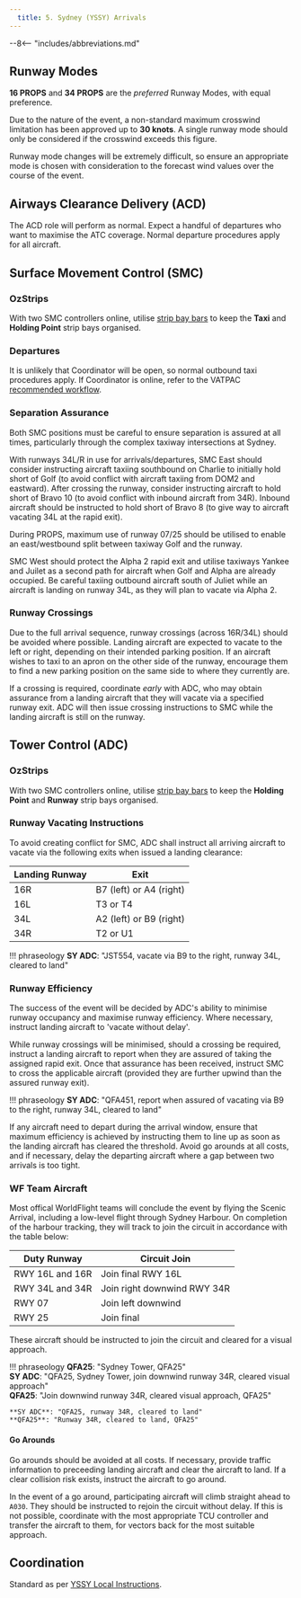 ```yaml
---
  title: 5. Sydney (YSSY) Arrivals
---
```


--8<-- "includes/abbreviations.md"

## Runway Modes
**16 PROPS** and **34 PROPS** are the *preferred* Runway Modes, with equal preference.

Due to the nature of the event, a non-standard maximum crosswind limitation has been approved up to **30 knots**. A single runway mode should only be considered if the crosswind exceeds this figure.

Runway mode changes will be extremely difficult, so ensure an appropriate mode is chosen with consideration to the forecast wind values over the course of the event.

## Airways Clearance Delivery (ACD)
The ACD role will perform as normal. Expect a handful of departures who want to maximise the ATC coverage. Normal departure procedures apply for all aircraft.

## Surface Movement Control (SMC)
### OzStrips
With two SMC controllers online, utilise [strip bay bars](../../../../client/towerstrips/#multiple-adcsmc-positions) to keep the **Taxi** and **Holding Point** strip bays organised.

### Departures
It is unlikely that Coordinator will be open, so normal outbound taxi procedures apply. If Coordinator is online, refer to the VATPAC [recommended workflow](../../../../client/towerstrips/#recommended-workflow).

### Separation Assurance
Both SMC positions must be careful to ensure separation is assured at all times, particularly through the complex taxiway intersections at Sydney.

With runways 34L/R in use for arrivals/departures, SMC East should consider instructing aircraft taxiing southbound on Charlie to initially hold short of Golf (to avoid conflict with aircraft taxiing from DOM2 and eastward). After crossing the runway, consider instructing aircraft to hold short of Bravo 10 (to avoid conflict with inbound aircraft from 34R). Inbound aircraft should be instructed to hold short of Bravo 8 (to give way to aircraft vacating 34L at the rapid exit).

During PROPS, maximum use of runway 07/25 should be utilised to enable an east/westbound split between taxiway Golf and the runway.

SMC West should protect the Alpha 2 rapid exit and utilise taxiways Yankee and Juilet as a second path for aircraft when Golf and Alpha are already occupied. Be careful taxiing outbound aircraft south of Juliet while an aircraft is landing on runway 34L, as they will plan to vacate via Alpha 2.

### Runway Crossings
Due to the full arrival sequence, runway crossings (across 16R/34L) should be avoided where possible. Landing aircraft are expected to vacate to the left or right, depending on their intended parking position. If an aircraft wishes to taxi to an apron on the other side of the runway, encourage them to find a new parking position on the same side to where they currently are.

If a crossing is required, coordinate *early* with ADC, who may obtain assurance from a landing aircraft that they will vacate via a specified runway exit. ADC will then issue crossing instructions to SMC while the landing aircraft is still on the runway.

## Tower Control (ADC)
### OzStrips
With two SMC controllers online, utilise [strip bay bars](../../../../client/towerstrips/#multiple-adcsmc-positions) to keep the **Holding Point** and **Runway** strip bays organised.

### Runway Vacating Instructions
To avoid creating conflict for SMC, ADC shall instruct all arriving aircraft to vacate via the following exits when issued a landing clearance:

| Landing Runway | Exit |
| -------------- | ---- |
| 16R | B7 (left) or A4 (right) |
| 16L | T3 or T4 |
| 34L | A2 (left) or B9 (right) |
| 34R | T2 or U1 |

!!! phraseology
    **SY ADC**: "JST554, vacate via B9 to the right, runway 34L, cleared to land"

### Runway Efficiency
The success of the event will be decided by ADC's ability to minimise runway occupancy and maximise runway efficiency. Where necessary, instruct landing aircraft to 'vacate without delay'.

While runway crossings will be minimised, should a crossing be required, instruct a landing aircraft to report when they are assured of taking the assigned rapid exit. Once that assurance has been received, instruct SMC to cross the applicable aircraft (provided they are further upwind than the assured runway exit).

!!! phraseology
    **SY ADC**: "QFA451, report when assured of vacating via B9 to the right, runway 34L, cleared to land"

If any aircraft need to depart during the arrival window, ensure that maximum efficiency is achieved by instructing them to line up as soon as the landing aircraft has cleared the threshold. Avoid go arounds at all costs, and if necessary, delay the departing aircraft where a gap between two arrivals is too tight.

### WF Team Aircraft
Most offical WorldFlight teams will conclude the event by flying the Scenic Arrival, including a low-level flight through Sydney Harbour. On completion of the harbour tracking, they will track to join the circuit in accordance with the table below:

| Duty Runway | Circuit Join |
| --- | --- |
| RWY 16L and 16R | Join final RWY 16L |
| RWY 34L and 34R | Join right downwind RWY 34R |
| RWY 07 | Join left downwind |
| RWY 25 | Join final |

These aircraft should be instructed to join the circuit and cleared for a visual approach. 

!!! phraseology
    **QFA25**: "Sydney Tower, QFA25"  
    **SY ADC**: "QFA25, Sydney Tower, join downwind runway 34R, cleared visual approach"  
    **QFA25**: "Join downwind runway 34R, cleared visual approach, QFA25"  

    **SY ADC**: "QFA25, runway 34R, cleared to land"  
    **QFA25**: "Runway 34R, cleared to land, QFA25"

#### Go Arounds
Go arounds should be avoided at all costs. If necessary, provide traffic information to preceeding landing aircraft and clear the aircraft to land. If a clear collision risk exists, instruct the aircraft to go around.

In the event of a go around, participating aircraft will climb straight ahead to `A030`. They should be instructed to rejoin the circuit without delay. If this is not possible, coordinate with the most appropriate TCU controller and transfer the aircraft to them, for vectors back for the most suitable approach.

## Coordination
Standard as per [YSSY Local Instructions](../../../../aerodromes/classc/Sydney/#auto-release).